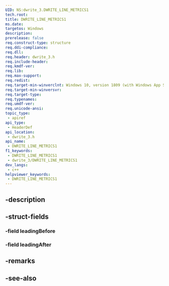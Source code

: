 ```yaml
---
UID: NS:dwrite_3.DWRITE_LINE_METRICS1
tech.root: 
title: DWRITE_LINE_METRICS1
ms.date: 
targetos: Windows
description: 
prerelease: false
req.construct-type: structure
req.ddi-compliance: 
req.dll: 
req.header: dwrite_3.h
req.include-header: 
req.kmdf-ver: 
req.lib: 
req.max-support: 
req.redist: 
req.target-min-winverclnt: Windows 10, version 1809 (with Windows App SDK 0.5 or later)
req.target-min-winversvr: 
req.target-type: 
req.typenames: 
req.umdf-ver: 
req.unicode-ansi: 
topic_type:
 - apiref
api_type:
 - HeaderDef
api_location:
 - dwrite_3.h
api_name:
 - DWRITE_LINE_METRICS1
f1_keywords:
 - DWRITE_LINE_METRICS1
 - dwrite_3/DWRITE_LINE_METRICS1
dev_langs:
 - c++
helpviewer_keywords:
 - DWRITE_LINE_METRICS1
---
```


## -description

## -struct-fields

### -field leadingBefore

### -field leadingAfter

## -remarks

## -see-also


